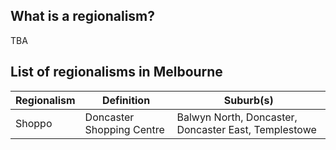 ## What is a regionalism?
TBA

## List of regionalisms in Melbourne
Regionalism | Definition | Suburb(s)
------------ | ------------- | ------------- |
Shoppo | Doncaster Shopping Centre | Balwyn North, Doncaster, Doncaster East, Templestowe
